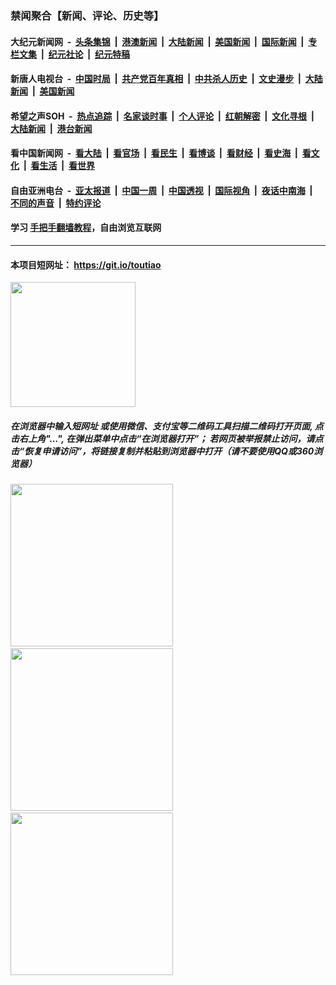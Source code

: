 ### 禁闻聚合【新闻、评论、历史等】

#### 大纪元新闻网 &nbsp;-&nbsp; [头条集锦](indexes/E头条集锦.md?t=02081833) &nbsp;|&nbsp; [港澳新闻](indexes/E港澳新闻.md?t=02081833)  &nbsp;|&nbsp; [大陆新闻](indexes/E大陆新闻.md?t=02081833) &nbsp;|&nbsp; [美国新闻](indexes/E美国新闻.md?t=02081833) &nbsp;|&nbsp; [国际新闻](indexes/E国际新闻.md?t=02081833) &nbsp;|&nbsp; [专栏文集](indexes/E专栏文集.md?t=02081833) &nbsp;|&nbsp; [纪元社论](indexes/E纪元社论.md?t=02081833) &nbsp;|&nbsp; [纪元特稿](indexes/E纪元特稿.md?t=02081833) 

#### 新唐人电视台 &nbsp;-&nbsp; [中国时局](indexes/N中国时局.md?t=02081833) &nbsp;|&nbsp; [共产党百年真相](indexes/N共产党百年真相.md?t=02081833) &nbsp;|&nbsp; [中共杀人历史](indexes/N中共杀人历史.md?t=02081833) &nbsp;|&nbsp; [文史漫步](indexes/N文史漫步.md?t=02081833) &nbsp;|&nbsp; [大陆新闻](indexes/N大陆新闻.md?t=02081833) &nbsp;|&nbsp; [美国新闻](indexes/N美国新闻.md?t=02081833)

#### 希望之声SOH &nbsp;-&nbsp; [热点追踪](indexes/H热点追踪.md?t=02081833) &nbsp;|&nbsp; [名家谈时事](indexes/H名家谈时事.md?t=02081833) &nbsp;|&nbsp; [个人评论](indexes/H个人评论.md?t=02081833)  &nbsp;|&nbsp; [红朝解密](indexes/H红朝解密.md?t=02081833) &nbsp;|&nbsp; [文化寻根](indexes/H文化寻根.md?t=02081833) &nbsp;|&nbsp; [大陆新闻](indexes/H大陆新闻.md?t=02081833) &nbsp;|&nbsp; [港台新闻](indexes/H港台新闻.md?t=02081833)

#### 看中国新闻网 &nbsp;-&nbsp; [看大陆](indexes/S看大陆.md?t=02081833) &nbsp;|&nbsp; [看官场](indexes/S看官场.md?t=02081833) &nbsp;|&nbsp; [看民生](indexes/S看民生.md?t=02081833)  &nbsp;|&nbsp; [看博谈](indexes/S看博谈.md?t=02081833) &nbsp;|&nbsp; [看财经](indexes/S看财经.md?t=02081833) &nbsp;|&nbsp; [看史海](indexes/S看史海.md?t=02081833) &nbsp;|&nbsp; [看文化](indexes/S看文化.md?t=02081833) &nbsp;|&nbsp; [看生活](indexes/S看生活.md?t=02081833) &nbsp;|&nbsp; [看世界](indexes/S看世界.md?t=02081833)

#### 自由亚洲电台 &nbsp;-&nbsp; [亚太报道](indexes/R亚太报道.md?t=02081833) &nbsp;|&nbsp; [中国一周](indexes/R中国一周.md?t=02081833) &nbsp;|&nbsp; [中国透视](indexes/R中国透视.md?t=02081833)  &nbsp;|&nbsp; [国际视角](indexes/R国际视角.md?t=02081833) &nbsp;|&nbsp; [夜话中南海](indexes/R夜话中南海.md?t=02081833) &nbsp;|&nbsp; [不同的声音](indexes/R不同的声音.md?t=02081833) &nbsp;|&nbsp; [特约评论](indexes/R特约评论.md?t=02081833)

#### 学习 [手把手翻墙教程](https://github.com/gfw-breaker/guides/wiki)，自由浏览互联网

----

#### 本项目短网址： https://git.io/toutiao
<img src="https://raw.githubusercontent.com/gfw-breaker/banned-news/master/scripts/img/qr.png" width="200px"/>  

##### 在浏览器中输入短网址 或使用微信、支付宝等二维码工具扫描二维码打开页面, 点击右上角"...", 在弹出菜单中点击“在浏览器打开”； 若网页被举报禁止访问，请点击“恢复申请访问”，将链接复制并粘贴到浏览器中打开（请不要使用QQ或360浏览器）

<img src="https://raw.githubusercontent.com/gfw-breaker/banned-news/master/scripts/img/1.png" width="260px"/> &nbsp; <img src="https://raw.githubusercontent.com/gfw-breaker/banned-news/master/scripts/img/2.png" width="260px"/> &nbsp; <img src="https://raw.githubusercontent.com/gfw-breaker/banned-news/master/scripts/img/3.png" width="260px"/>
